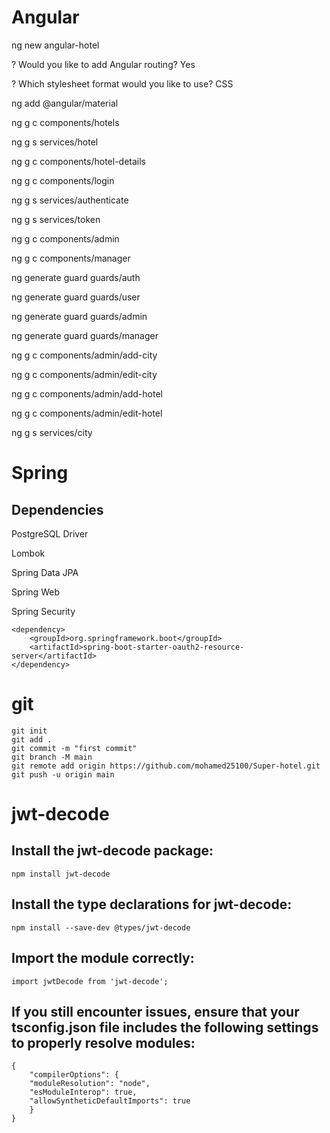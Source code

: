 # Angular

ng new angular-hotel  

? Would you like to add Angular routing? Yes

? Which stylesheet format would you like to use? CSS

ng add @angular/material

ng g c components/hotels

ng g s services/hotel

ng g c components/hotel-details

ng g c components/login

ng g s services/authenticate

ng g s services/token

ng g c components/admin

ng g c components/manager

ng generate guard guards/auth

ng generate guard guards/user

ng generate guard guards/admin

ng generate guard guards/manager

ng g c components/admin/add-city

ng g c components/admin/edit-city

ng g c components/admin/add-hotel

ng g c components/admin/edit-hotel

ng g s services/city

# Spring

## Dependencies

PostgreSQL Driver

Lombok 

Spring Data JPA

Spring Web

Spring Security

    <dependency>
        <groupId>org.springframework.boot</groupId>
        <artifactId>spring-boot-starter-oauth2-resource-server</artifactId>
    </dependency>

# git

    git init
    git add .
    git commit -m "first commit"
    git branch -M main
    git remote add origin https://github.com/mohamed25100/Super-hotel.git
    git push -u origin main


# jwt-decode

## Install the jwt-decode package:

    npm install jwt-decode

## Install the type declarations for jwt-decode:

    npm install --save-dev @types/jwt-decode


## Import the module correctly:

    import jwtDecode from 'jwt-decode';

## If you still encounter issues, ensure that your tsconfig.json file includes the following settings to properly resolve modules:

    {
        "compilerOptions": {
        "moduleResolution": "node",
        "esModuleInterop": true,
        "allowSyntheticDefaultImports": true
        }
    }
